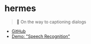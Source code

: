 # hermes

> 👟 On the way to captioning dialogs

* [GitHub](https://github.com/ubclaunchpad/hermes)
* [Demo: "Speech Recognition"](https://slides.ubclaunchpad.com/projects/hermes/speech-recognition.pdf)

